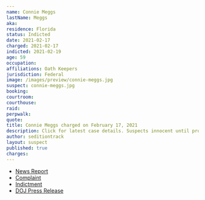 ```yaml
---
name: Connie Meggs
lastName: Meggs
aka:
residence: Florida
status: Indicted
date: 2021-02-17
charged: 2021-02-17
indicted: 2021-02-19
age: 59
occupation:
affiliations: Oath Keepers
jurisdiction: Federal
image: /images/preview/connie-meggs.jpg
suspect: connie-meggs.jpg
booking:
courtroom:
courthouse:
raid:
perpwalk:
quote:
title: Connie Meggs charged on February 17, 2021
description: Click for latest case details. Suspects innocent until proven guilty.
author: seditiontrack
layout: suspect
published: true
charges:
---
```


- [News Report](https://www.cbsnews.com/news/capitol-riot-oath-keepers-indicted-conspiracy/)
- [Complaint](https://www.justice.gov/usao-dc/case-multi-defendant/file/1369076/download)
- [Indictment](https://www.justice.gov/usao-dc/case-multi-defendant/file/1369071/download)
- [DOJ Press Release](https://www.justice.gov/usao-dc/pr/six-individuals-affiliated-oath-keepers-indicted-federal-grand-jury-conspiracy-obstruct)
